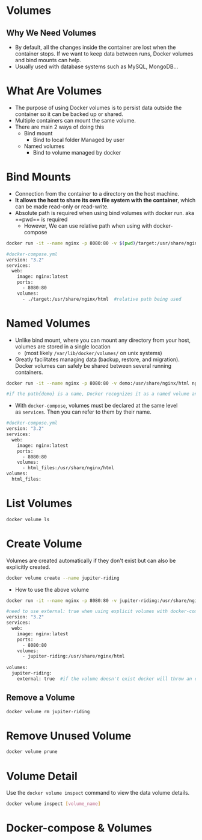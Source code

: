 # Volumes

## Why We Need Volumes

- By default, all the changes inside the container are lost when the container stops. If we want to keep data between runs, Docker volumes and bind mounts can help.
- Usually used with database systems such as MySQL, MongoDB…

# What Are Volumes

- The purpose of using Docker volumes is to persist data outside the container so it can be backed up or shared.
- Multiple containers can mount the same volume.
- There are main 2 ways of doing this
	- Bind mount
		- Bind to local folder Managed by user
	- Named volumes
		- Bind to volume managed by docker

# Bind Mounts

- Connection from the container to a directory on the host machine. 
- **It allows the host to share its own file system with the container**, which can be made read-only or read-write.
- Absolute path is required when using bind volumes with docker run. aka ==pwd== is required
	- However, We can use relative path when using with docker-compose

```bash
docker run -it --name nginx -p 8080:80 -v $(pwd)/target:/usr/share/nginx/html nginx
```

```bash 
#docker-compose.yml
version: "3.2"
services:
  web:
    image: nginx:latest
    ports:
      - 8080:80
    volumes:
      - ./target:/usr/share/nginx/html  #relative path being used
```

# Named Volumes

- Unlike bind mount, where you can mount any directory from your host, volumes are stored in a single location
	- (most likely `/var/lib/docker/volumes/` on unix systems)
- Greatly facilitates managing data (backup, restore, and migration). Docker volumes can safely be shared between several running containers.

```bash
docker run -it --name nginx -p 8080:80 -v demo:/usr/share/nginx/html nginx

#if the path{demo} is a name, Docker recognizes it as a named volume and tries to create it if it doesn't exist
```

- With `docker-compose`, volumes must be declared at the same level as `services`. Then you can refer to them by their name.

```bash 
#docker-compose.yml
version: "3.2"
services:
  web:
    image: nginx:latest
    ports:
      - 8080:80
    volumes:
      - html_files:/usr/share/nginx/html
volumes:
  html_files:
```

# List Volumes

```bash
docker volume ls
```

# Create Volume

Volumes are created automatically if they don't exist but can also be explicitly created.

```bash
docker volume create --name jupiter-riding
```

- How to use the above volume

```bash
docker run -it --name nginx -p 8080:80 -v jupiter-riding:/usr/share/nginx/html nginx
```

```bash
#need to use external: true when using explicit volumes with docker-compose
version: "3.2"
services:
  web:
    image: nginx:latest
    ports:
      - 8080:80
    volumes:
      - jupiter-riding:/usr/share/nginx/html
 
volumes:
  jupiter-riding:
    external: true  #if the volume doesn't exist docker will throw an error
```

## Remove a Volume

```bash
docker volume rm jupiter-riding
```

# Remove Unused Volume

```bash
docker volume prune
```

# Volume Detail

Use the `docker volume inspect` command to view the data volume details.

```bash
docker volume inspect [volume_name]
```

# Docker-compose & Volumes
